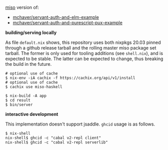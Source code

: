 [miso](https://github.com/dmjio/miso) version of:
- [mchaver/servant-auth-and-elm-example](https://github.com/mchaver/servant-auth-and-elm-example)
- [mchaver/servant-auth-and-purescript-pux-example](https://github.com/mchaver/servant-auth-and-purescript-pux-example)

**building/serving locally**  

As file `default.nix` shows, this repository uses both nixpkgs
20.03 pinned through a github release tarball and the rolling master miso
package set tarball. The former is only used for tooling additions (see
`shell.nix`), and is expected to be stable. The latter can be expected to
change, thus breaking the build in the future.

```
# optional use of cache
$ nix-env -iA cachix -f https://cachix.org/api/v1/install
# optional use of cache
$ cachix use miso-haskell

$ nix-build -A app
$ cd result
$ bin/server
```

**interactive development**  

This implementation doesn't support jsaddle. `ghcid` usage is as follows.

```
$ nix-shell
nix-shell$ ghcid -c "cabal v2-repl client"
nix-shell$ ghcid -c "cabal v2-repl serverlib"
```
